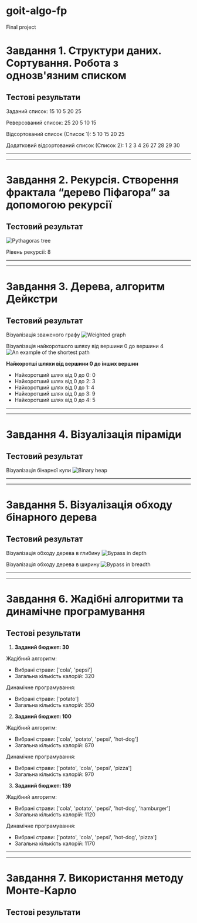 # goit-algo-fp
Final project

**Завдання 1. Структури даних. Сортування. Робота з однозв'язним списком**
======================================================================================
**Тестові результати**
--------------------------------------------------------------------------------------

Заданий список:
15 10 5 20 25 

Реверсований список:
25 20 5 10 15 

Відсортований список (Список 1):
5 10 15 20 25 

Додатковий відсортований список (Список 2):
1 2 3 4 26 27 28 29 30 

**************************************************************************************
**************************************************************************************

**Завдання 2. Рекурсія. Створення фрактала “дерево Піфагора” за допомогою рекурсії**
======================================================================================
**Тестовий результат**
--------------------------------------------------------------------------------------

![Pythagoras tree](images/pythagoras-tree.jpg)

Рівень рекурсії: 8

**************************************************************************************
**************************************************************************************

**Завдання 3. Дерева, алгоритм Дейкстри**
======================================================================================
**Тестовий результат**
--------------------------------------------------------------------------------------

Візуалізація зваженого графу
![Weighted graph](images/graph.png)

Візуалізація найкоротшого шляху від вершини 0 до вершини 4
![An example of the shortest path](images/nodes-path-0-4.png)

**Найкоротші шляхи від вершини 0 до інших вершин**

* Найкоротший шлях від 0 до 0: 0
* Найкоротший шлях від 0 до 2: 3
* Найкоротший шлях від 0 до 1: 4
* Найкоротший шлях від 0 до 3: 9
* Найкоротший шлях від 0 до 4: 5

**************************************************************************************
**************************************************************************************

**Завдання 4. Візуалізація піраміди**
======================================================================================
**Тестовий результат**
--------------------------------------------------------------------------------------

Візуалізація бінарної купи
![Binary heap](images/binary-heap.png)

**************************************************************************************
**************************************************************************************

**Завдання 5. Візуалізація обходу бінарного дерева**
======================================================================================
**Тестовий результат**
--------------------------------------------------------------------------------------

Візуалізація обходу дерева в глибину
![Bypass in depth](images/depth.png)

Візуалізація обходу дерева в ширину
![Bypass in breadth](images/breadth.png)

**************************************************************************************
**************************************************************************************

**Завдання 6. Жадібні алгоритми та динамічне програмування**
======================================================================================
**Тестові результати**
--------------------------------------------------------------------------------------

1. **Заданий бюджет: 30**

Жадібний алгоритм:

* Вибрані страви: ['cola', 'pepsi']
* Загальна кількість калорій: 320

Динамічне програмування:

* Вибрані страви: ['potato']
* Загальна кількість калорій: 350

2. **Заданий бюджет: 100**

Жадібний алгоритм:

* Вибрані страви: ['cola', 'potato', 'pepsi', 'hot-dog']
* Загальна кількість калорій: 870

Динамічне програмування:

* Вибрані страви: ['potato', 'cola', 'pepsi', 'pizza']
* Загальна кількість калорій: 970

3. **Заданий бюджет: 139**

Жадібний алгоритм:

* Вибрані страви: ['cola', 'potato', 'pepsi', 'hot-dog', 'hamburger']
* Загальна кількість калорій: 1120

Динамічне програмування:

* Вибрані страви: ['potato', 'cola', 'pepsi', 'hot-dog', 'pizza']
* Загальна кількість калорій: 1170

**************************************************************************************
**************************************************************************************

**Завдання 7. Використання методу Монте-Карло**
======================================================================================
**Тестові результати**
--------------------------------------------------------------------------------------